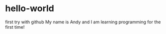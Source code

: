 # hello-world
first try with github
My name is Andy and I am learning programming for the first time!
